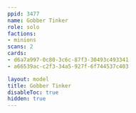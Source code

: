 ```yaml
---
ppid: 3477
name: Gobber Tinker
role: solo
factions:
- minions
scans: 2
cards:
- d6a7a997-0c80-3c6c-87f3-30493c493341
- a66539ac-c2f3-34a5-927f-6f744537c403

layout: model
title: Gobber Tinker
disableToc: true
hidden: true
---
```

